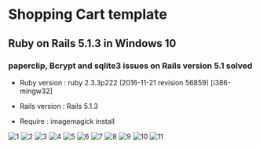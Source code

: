 # Shopping Cart template

## Ruby on Rails 5.1.3 in Windows 10

### paperclip, Bcrypt and sqlite3 issues on Rails version 5.1 solved

* Ruby version : ruby 2.3.3p222 (2016-11-21 revision 56859) [i386-mingw32]

* Rails version : Rails 5.1.3

* Require : imagemagick install


![1](https://user-images.githubusercontent.com/32503322/31308922-7f748686-ab4c-11e7-9998-d4c5ed20f80c.jpg)
![2](https://user-images.githubusercontent.com/32503322/31308923-811d2344-ab4c-11e7-8cc9-9487efb353c3.jpg)
![3](https://user-images.githubusercontent.com/32503322/31308924-828e7822-ab4c-11e7-91f3-cdc2788971e3.jpg)
![4](https://user-images.githubusercontent.com/32503322/31308926-83cc8ecc-ab4c-11e7-9012-6f34d8ca9400.jpg)
![5](https://user-images.githubusercontent.com/32503322/31308929-87afc748-ab4c-11e7-84e3-9459d21f4399.jpg)
![6](https://user-images.githubusercontent.com/32503322/31308930-898cd7ea-ab4c-11e7-984b-9001f9de377a.jpg)
![7](https://user-images.githubusercontent.com/32503322/31308931-8b31dc1c-ab4c-11e7-950d-a8343f550e15.jpg)
![8](https://user-images.githubusercontent.com/32503322/31308932-90461a92-ab4c-11e7-9b2e-a95fe9fd2e22.jpg)
![9](https://user-images.githubusercontent.com/32503322/31308934-9b4dda38-ab4c-11e7-847d-5144a17af76c.jpg)
![10](https://user-images.githubusercontent.com/32503322/31308936-a14033c8-ab4c-11e7-992a-f9a2a86ce83e.jpg)
![11](https://user-images.githubusercontent.com/32503322/31308937-a5318a2c-ab4c-11e7-9c3c-6b57f10b320e.jpg)
